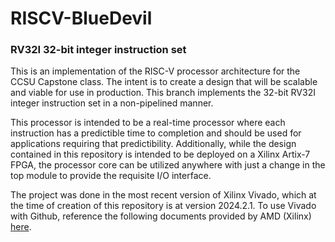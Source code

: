 # RISCV-BlueDevil
### RV32I 32-bit integer instruction set

This is an implementation of the RISC-V processor architecture for the CCSU Capstone class. The intent is to create a design that will be scalable and viable for use in production. This branch implements the 32-bit RV32I integer instruction set in a non-pipelined manner.

This processor is intended to be a real-time processor where each instruction has a predictible time to completion and should be used for applications requiring that predictibility. Additionally, while the design contained in this repository is intended to be deployed on a Xilinx Artix-7 FPGA, the processor core can be utilized anywhere with just a change in the top module to provide the requisite I/O interface.

The project was done in the most recent version of Xilinx Vivado, which at the time of creation of this repository is at version 2024.2.1. To use Vivado with Github, reference the following documents provided by AMD (Xilinx) [here](https://adaptivesupport.amd.com/s/article/Revision-Control-with-a-Vivado-Project?language=en_US).
